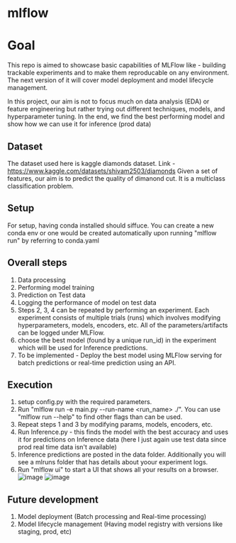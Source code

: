 # mlflow

# Goal
This repo is aimed to showcase basic capabilities of MLFlow like - building trackable experiments and to make them reproducable on any environment. The next version of it will cover model deployment and model lifecycle management. 

In this project, our aim is not to focus much on data analysis (EDA) or feature engineering but rather trying out different techniques, models, and hyperparameter tuning. In the end, we find the best performing model and show how we can use it for inference (prod data)

## Dataset
The dataset used here is kaggle diamonds dataset. Link - https://www.kaggle.com/datasets/shivam2503/diamonds
Given a set of features, our aim is to predict the quality of dimanond cut. It is a multiclass classification problem.

## Setup
For setup, having conda installed should siffuce. You can create a new conda env or one would be created automatically upon running "mlflow run" by referring to conda.yaml

## Overall steps

1. Data processing 
2. Performing model training 
3. Prediction on Test data
4. Logging the performance of model on test data
5. Steps 2, 3, 4 can be repeated by performing an experiment. Each experiment consists of multiple trials (runs) which involves modifying hyperparameters, models, encoders, etc. All of the parameters/artifacts can be logged under MLFlow. 
6. choose the best model (found by a unique run_id) in the experiment which will be used for Inference predictions.
7. To be implemented - Deploy the best model using MLFlow serving for batch predictions or real-time prediction using an API.

## Execution

1. setup config.py with the required parameters. 
2. Run "mlflow run -e main.py --run-name <run_name> ./". You can use "mlflow run --help" to find other flags than can be used. 
3. Repeat steps 1 and 3 by modifying params, models, encoders, etc. 
4. Run Inference.py - this finds the model with the best accuracy and uses it for predictions on Inference data (here I just again use test data since prod real time data isn't available)
5. Inference predictions are posted in the data folder. Additionally you will see a mlruns folder that has details about yoour experiment logs. 
6. Run "mlflow ui" to start a UI that shows all your results on a browser. 
![image](https://user-images.githubusercontent.com/24752688/218344345-e293c368-6615-4ae5-913b-6862f23f4929.png)
![image](https://user-images.githubusercontent.com/24752688/218344475-8a900410-8607-4e11-833f-2b24165991de.png)



## Future development

1. Model deployment (Batch processing and Real-time processing)
2. Model lifecycle management (Having model registry with versions like staging, prod, etc)
